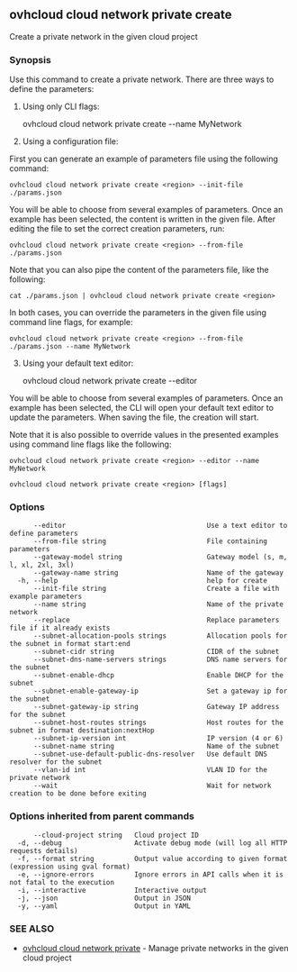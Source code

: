 ## ovhcloud cloud network private create

Create a private network in the given cloud project

### Synopsis

Use this command to create a private network.
There are three ways to define the parameters:

1. Using only CLI flags:

	ovhcloud cloud network private create <region> --name MyNetwork

2. Using a configuration file:

  First you can generate an example of parameters file using the following command:

	ovhcloud cloud network private create <region> --init-file ./params.json

  You will be able to choose from several examples of parameters. Once an example has been selected, the content is written in the given file.
  After editing the file to set the correct creation parameters, run:

	ovhcloud cloud network private create <region> --from-file ./params.json

  Note that you can also pipe the content of the parameters file, like the following:

	cat ./params.json | ovhcloud cloud network private create <region>

  In both cases, you can override the parameters in the given file using command line flags, for example:

	ovhcloud cloud network private create <region> --from-file ./params.json --name MyNetwork

3. Using your default text editor:

	ovhcloud cloud network private create <region> --editor

  You will be able to choose from several examples of parameters. Once an example has been selected, the CLI will open your
  default text editor to update the parameters. When saving the file, the creation will start.

  Note that it is also possible to override values in the presented examples using command line flags like the following:

	ovhcloud cloud network private create <region> --editor --name MyNetwork


```
ovhcloud cloud network private create <region> [flags]
```

### Options

```
      --editor                                   Use a text editor to define parameters
      --from-file string                         File containing parameters
      --gateway-model string                     Gateway model (s, m, l, xl, 2xl, 3xl)
      --gateway-name string                      Name of the gateway
  -h, --help                                     help for create
      --init-file string                         Create a file with example parameters
      --name string                              Name of the private network
      --replace                                  Replace parameters file if it already exists
      --subnet-allocation-pools strings          Allocation pools for the subnet in format start:end
      --subnet-cidr string                       CIDR of the subnet
      --subnet-dns-name-servers strings          DNS name servers for the subnet
      --subnet-enable-dhcp                       Enable DHCP for the subnet
      --subnet-enable-gateway-ip                 Set a gateway ip for the subnet
      --subnet-gateway-ip string                 Gateway IP address for the subnet
      --subnet-host-routes strings               Host routes for the subnet in format destination:nextHop
      --subnet-ip-version int                    IP version (4 or 6)
      --subnet-name string                       Name of the subnet
      --subnet-use-default-public-dns-resolver   Use default DNS resolver for the subnet
      --vlan-id int                              VLAN ID for the private network
      --wait                                     Wait for network creation to be done before exiting
```

### Options inherited from parent commands

```
      --cloud-project string   Cloud project ID
  -d, --debug                  Activate debug mode (will log all HTTP requests details)
  -f, --format string          Output value according to given format (expression using gval format)
  -e, --ignore-errors          Ignore errors in API calls when it is not fatal to the execution
  -i, --interactive            Interactive output
  -j, --json                   Output in JSON
  -y, --yaml                   Output in YAML
```

### SEE ALSO

* [ovhcloud cloud network private](ovhcloud_cloud_network_private.md)	 - Manage private networks in the given cloud project

